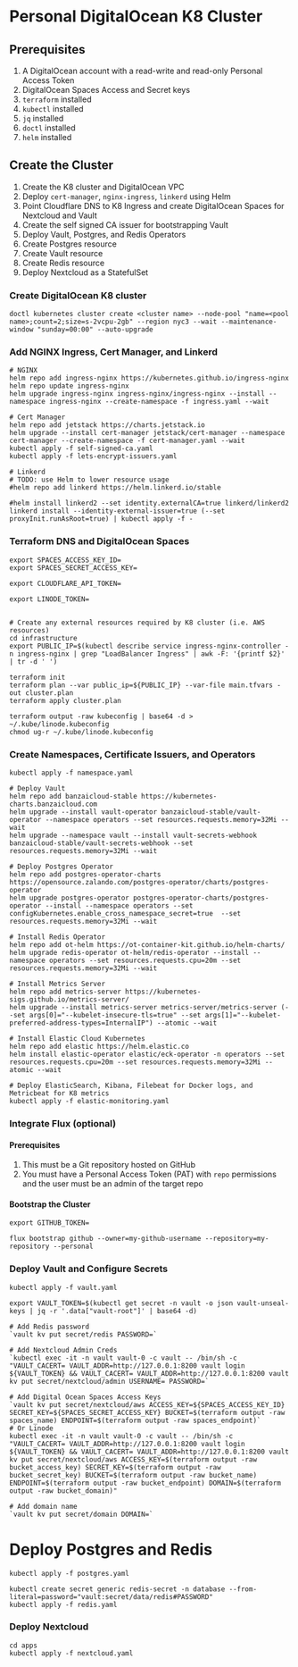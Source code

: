 # Personal DigitalOcean K8 Cluster

## Prerequisites

1. A DigitalOcean account with a read-write and read-only Personal Access Token
2. DigitalOcean Spaces Access and Secret keys
3. `terraform` installed
4. `kubectl` installed
5. `jq` installed
6. `doctl` installed 
7. `helm` installed

## Create the Cluster

1. Create the K8 cluster and DigitalOcean VPC
2. Deploy `cert-manager`, `nginx-ingress`, `linkerd` using Helm
3. Point Cloudflare DNS to K8 Ingress and create DigitalOcean Spaces for Nextcloud and Vault
3. Create the self signed CA issuer for bootstrapping Vault
4. Deploy Vault, Postgres, and Redis Operators
5. Create Postgres resource
6. Create Vault resource
7. Create Redis resource
9. Deploy Nextcloud as a StatefulSet


### Create DigitalOcean K8 cluster

```
doctl kubernetes cluster create <cluster name> --node-pool "name=<pool name>;count=2;size=s-2vcpu-2gb" --region nyc3 --wait --maintenance-window "sunday=00:00" --auto-upgrade
```

### Add NGINX Ingress, Cert Manager, and Linkerd
```
# NGINX
helm repo add ingress-nginx https://kubernetes.github.io/ingress-nginx
helm repo update ingress-nginx
helm upgrade ingress-nginx ingress-nginx/ingress-nginx --install --namespace ingress-nginx --create-namespace -f ingress.yaml --wait

# Cert Manager
helm repo add jetstack https://charts.jetstack.io
helm upgrade --install cert-manager jetstack/cert-manager --namespace cert-manager --create-namespace -f cert-manager.yaml --wait
kubectl apply -f self-signed-ca.yaml
kubectl apply -f lets-encrypt-issuers.yaml

# Linkerd
# TODO: use Helm to lower resource usage
#helm repo add linkerd https://helm.linkerd.io/stable

#helm install linkerd2 --set identity.externalCA=true linkerd/linkerd2
linkerd install --identity-external-issuer=true (--set proxyInit.runAsRoot=true) | kubectl apply -f -
```

### Terraform DNS and DigitalOcean Spaces

```
export SPACES_ACCESS_KEY_ID=
export SPACES_SECRET_ACCESS_KEY=

export CLOUDFLARE_API_TOKEN=

export LINODE_TOKEN=


# Create any external resources required by K8 cluster (i.e. AWS resources)
cd infrastructure
export PUBLIC_IP=$(kubectl describe service ingress-nginx-controller -n ingress-nginx | grep "LoadBalancer Ingress" | awk -F: '{printf $2}' | tr -d ' ')

terraform init
terraform plan --var public_ip=${PUBLIC_IP} --var-file main.tfvars -out cluster.plan
terraform apply cluster.plan

terraform output -raw kubeconfig | base64 -d > ~/.kube/linode.kubeconfig
chmod ug-r ~/.kube/linode.kubeconfig
```

### Create Namespaces, Certificate Issuers, and Operators
```
kubectl apply -f namespace.yaml

# Deploy Vault 
helm repo add banzaicloud-stable https://kubernetes-charts.banzaicloud.com
helm upgrade --install vault-operator banzaicloud-stable/vault-operator --namespace operators --set resources.requests.memory=32Mi --wait
helm upgrade --namespace vault --install vault-secrets-webhook banzaicloud-stable/vault-secrets-webhook --set resources.requests.memory=32Mi --wait

# Deploy Postgres Operator
helm repo add postgres-operator-charts https://opensource.zalando.com/postgres-operator/charts/postgres-operator
helm upgrade postgres-operator postgres-operator-charts/postgres-operator --install --namespace operators --set configKubernetes.enable_cross_namespace_secret=true  --set resources.requests.memory=32Mi --wait

# Install Redis Operator
helm repo add ot-helm https://ot-container-kit.github.io/helm-charts/
helm upgrade redis-operator ot-helm/redis-operator --install --namespace operators --set resources.requests.cpu=20m --set resources.requests.memory=32Mi --wait

# Install Metrics Server
helm repo add metrics-server https://kubernetes-sigs.github.io/metrics-server/
helm upgrade --install metrics-server metrics-server/metrics-server (--set args[0]="--kubelet-insecure-tls=true" --set args[1]="--kubelet-preferred-address-types=InternalIP") --atomic --wait 

# Install Elastic Cloud Kubernetes 
helm repo add elastic https://helm.elastic.co
helm install elastic-operator elastic/eck-operator -n operators --set resources.requests.cpu=20m --set resources.requests.memory=32Mi --atomic --wait

# Deploy ElasticSearch, Kibana, Filebeat for Docker logs, and Metricbeat for K8 metrics
kubectl apply -f elastic-monitoring.yaml
```

### Integrate Flux (optional)

#### Prerequisites

1. This must be a Git repository hosted on GitHub
2. You must have a Personal Access Token (PAT) with `repo` permissions and the user must be an admin of the target repo

#### Bootstrap the Cluster

```
export GITHUB_TOKEN=

flux bootstrap github --owner=my-github-username --repository=my-repository --personal
```

### Deploy Vault and Configure Secrets
```
kubectl apply -f vault.yaml

export VAULT_TOKEN=$(kubectl get secret -n vault -o json vault-unseal-keys | jq -r '.data["vault-root"]' | base64 -d)

# Add Redis password
`vault kv put secret/redis PASSWORD=`

# Add Nextcloud Admin Creds
`kubectl exec -it -n vault vault-0 -c vault -- /bin/sh -c "VAULT_CACERT= VAULT_ADDR=http://127.0.0.1:8200 vault login ${VAULT_TOKEN} && VAULT_CACERT= VAULT_ADDR=http://127.0.0.1:8200 vault kv put secret/nextcloud/admin USERNAME= PASSWORD=`

# Add Digital Ocean Spaces Access Keys
`vault kv put secret/nextcloud/aws ACCESS_KEY=${SPACES_ACCESS_KEY_ID} SECRET_KEY=${SPACES_SECRET_ACCESS_KEY} BUCKET=$(terraform output -raw spaces_name) ENDPOINT=$(terraform output -raw spaces_endpoint)`
# Or Linode 
kubectl exec -it -n vault vault-0 -c vault -- /bin/sh -c "VAULT_CACERT= VAULT_ADDR=http://127.0.0.1:8200 vault login ${VAULT_TOKEN} && VAULT_CACERT= VAULT_ADDR=http://127.0.0.1:8200 vault kv put secret/nextcloud/aws ACCESS_KEY=$(terraform output -raw bucket_access_key) SECRET_KEY=$(terraform output -raw bucket_secret_key) BUCKET=$(terraform output -raw bucket_name) ENDPOINT=$(terraform output -raw bucket_endpoint) DOMAIN=$(terraform output -raw bucket_domain)"

# Add domain name
`vault kv put secret/domain DOMAIN=`
```

# Deploy Postgres and Redis
```
kubectl apply -f postgres.yaml

kubectl create secret generic redis-secret -n database --from-literal=password="vault:secret/data/redis#PASSWORD"
kubectl apply -f redis.yaml
```

### Deploy Nextcloud
```
cd apps
kubectl apply -f nextcloud.yaml
```